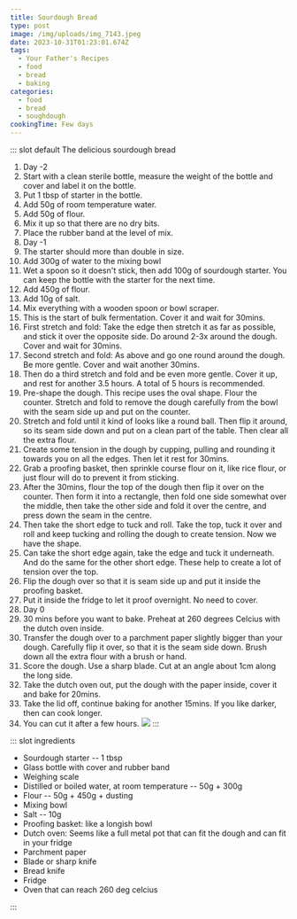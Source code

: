 ```yaml
---
title: Sourdough Bread
type: post
image: /img/uploads/img_7143.jpeg
date: 2023-10-31T01:23:01.674Z
tags:
  - Your Father's Recipes
  - food
  - bread
  - baking
categories:
  - food
  - bread
  - soughdough
cookingTime: Few days
---
```

::: slot default
The delicious sourdough bread

<!-- more -->

1. Day -2
2. Start with a clean sterile bottle, measure the weight of the bottle and cover and label it on the bottle. 
3. Put 1 tbsp of starter in the bottle.
4. Add 50g of room temperature water. 
5. Add 50g of flour.
6. Mix it up so that there are no dry bits. 
7. Place the rubber band at the level of mix.
8. Day -1
9. The starter should more than double in size.
10. Add 300g of water to the mixing bowl
11. Wet a spoon so it doesn't stick, then add 100g of sourdough starter. You can keep the bottle with the starter for the next time.
12. Add 450g of flour. 
13. Add 10g of salt.
14. Mix everything with a wooden spoon or bowl scraper.
15. This is the start of bulk fermentation. Cover it and wait for 30mins.
16. First stretch and fold: Take the edge then stretch it as far as possible, and stick it over the opposite side. Do around 2-3x around the dough. Cover and wait for 30mins.
17. Second stretch and fold: As above and go one round around the dough. Be more gentle. Cover and wait another 30mins.
18. Then do a third stretch and fold and be even more gentle. Cover it up, and rest for another 3.5 hours. A total of 5 hours is recommended.
19. Pre-shape the dough. This recipe uses the oval shape. Flour the counter. Stretch and fold to remove the dough carefully from the bowl with the seam side up and put on the counter.
20. Stretch and fold until it kind of looks like a round ball. Then flip it around, so its seam side down and put on a clean part of the table. Then clear all the extra flour.
21. Create some tension in the dough by cupping, pulling and rounding it towards you on all the edges. Then let it rest for 30mins.
22. Grab a proofing basket, then sprinkle course flour on it, like rice flour, or just flour will do to prevent it from sticking. 
23. After the 30mins, flour the top of the dough then flip it over on the counter. Then form it into a rectangle, then fold one side somewhat over the middle, then take the other side and fold it over the centre, and press down the seam in the centre.
24. Then take the short edge to tuck and roll. Take the top, tuck it over and roll and keep tucking and rolling the dough to create tension. Now we have the shape.
25. Can take the short edge again, take the edge and tuck it underneath. And do the same for the other short edge. These help to create a lot of tension over the top.
26. Flip the dough over so that it is seam side up and put it inside the proofing basket.
27. Put it inside the fridge to let it proof overnight. No need to cover.
28. Day 0
29. 30 mins before you want to bake. Preheat at 260 degrees Celcius with the dutch oven inside.
30. Transfer the dough over to a parchment paper slightly bigger than your dough. Carefully flip it over, so that it is the seam side down. Brush down all the extra flour with a brush or hand.
31. Score the dough. Use a sharp blade.  Cut at an angle about 1cm along the long side.
32. Take the dutch oven out, put the dough with the paper inside, cover it and bake for 20mins.
33. Take the lid off, continue baking for another 15mins. If you like darker, then can cook longer.
34. You can cut it after a few hours. 
![](/img/uploads/img_7133.jpeg)
:::

::: slot ingredients

* Sourdough starter -- 1 tbsp
* Glass bottle with cover and rubber band
* Weighing scale
* Distilled or boiled water, at room temperature -- 50g + 300g
* Flour -- 50g + 450g + dusting
* Mixing bowl
* Salt -- 10g
* Proofing basket: like a longish bowl
* Dutch oven: Seems like a full metal pot that can fit the dough and can fit in your fridge
* Parchment paper
* Blade or sharp knife
* Bread knife
* Fridge
* Oven that can reach 260 deg celcius

:::